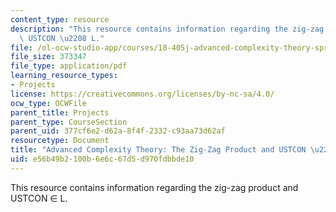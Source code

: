 ```yaml
---
content_type: resource
description: "This resource contains information regarding the zig-zag product and\
  \ USTCON \u2208 L."
file: /ol-ocw-studio-app/courses/18-405j-advanced-complexity-theory-spring-2016/e56b49b2100b6e6c67d5d970fdbbde10_MIT18_405JS16_Zig-Zag.pdf
file_size: 373347
file_type: application/pdf
learning_resource_types:
- Projects
license: https://creativecommons.org/licenses/by-nc-sa/4.0/
ocw_type: OCWFile
parent_title: Projects
parent_type: CourseSection
parent_uid: 377cf6e2-d62a-8f4f-2332-c93aa73d62af
resourcetype: Document
title: "Advanced Complexity Theory: The Zig-Zag Product and USTCON \u2208 L"
uid: e56b49b2-100b-6e6c-67d5-d970fdbbde10
---
```

This resource contains information regarding the zig-zag product and USTCON ∈ L.